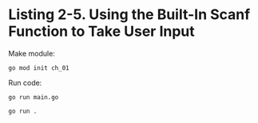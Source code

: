 # Listing 2-5. Using the Built-In Scanf Function to Take User Input

Make module:

```
go mod init ch_01 
```

Run code:

```
go run main.go
```

```
go run .
```